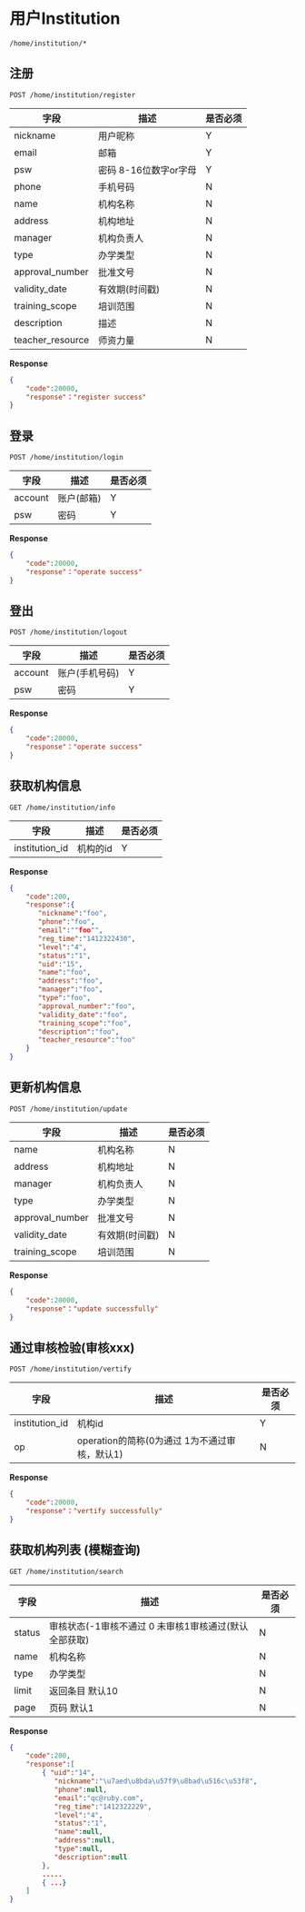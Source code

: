 用户Institution
===
`/home/institution/*`


## 注册    
`POST /home/institution/register` 

字段	|描述 |  是否必须 
------------ | -------------| -------------
nickname | 用户昵称  	| Y
email|  邮箱  	| Y
psw  | 密码 8-16位数字or字母 	| Y
phone| 手机号码 | N
name |机构名称  | N
address |机构地址 | N
manager |机构负责人 | N
type  |办学类型 | N
approval_number |批准文号 | N
validity_date |有效期(时间戳)  | N
training_scope |培训范围 | N
description |描述  | N
teacher_resource |师资力量 | N




**Response**  

```json
{
	"code":20000,
	"response"："register success"
}
```


## 登录
`POST /home/institution/login`

字段	|描述 |  是否必须 
------------ | -------------| -------------
account | 账户(邮箱)  	| Y
psw| 密码  | Y

 **Response**  

```json  
{
	"code":20000,
	"response"："operate success"
}
```

## 登出
`POST /home/institution/logout`

字段	|描述 |  是否必须 
------------ | -------------| -------------
account | 账户(手机号码)  	| Y
psw| 密码  | Y

 **Response**  

```json  
{
	"code":20000,
	"response"："operate success"
}
```


## 获取机构信息
`GET /home/institution/info`

字段	|描述 |  是否必须 
------------ | -------------| -------------
institution_id | 机构的id 	| Y

**Response**  

```json  
{
	"code":200,
	"response":{
	   "nickname":"foo",
	   "phone":"foo",
	   "email":""foo"",
	   "reg_time":"1412322430",
	   "level":"4",
	   "status":"1",
	   "uid":"15",
	   "name":"foo",
	   "address":"foo",
	   "manager":"foo",
	   "type":"foo",
	   "approval_number":"foo",
	   "validity_date":"foo",
	   "training_scope":"foo",
	   "description":"foo",
	   "teacher_resource":"foo"
	}
}
```


## 更新机构信息
`POST /home/institution/update`

字段	|描述 |  是否必须 
------------ | -------------| -------------
name |机构名称  | N
address |机构地址 | N
manager |机构负责人 | N
type  |办学类型 | N
approval_number |批准文号 | N
validity_date |有效期(时间戳)  | N
training_scope |培训范围 | N

 **Response**  

```json  
{
	"code":20000,
	"response"："update successfully"
}
```

## 通过审核检验(审核xxx)
`POST /home/institution/vertify`

字段	|描述 |  是否必须 
------------ | -------------| -------------
institution_id | 机构id 	| Y
op|  operation的简称(0为通过 1为不通过审核，默认1) | N

 **Response**  

```json  
{
	"code":20000,
	"response"："vertify successfully"
}
```



## 获取机构列表  (模糊查询)
`GET /home/institution/search`

字段	|描述 |  是否必须 
------------ | -------------| -------------
status | 审核状态(-1审核不通过 0 未审核1审核通过(默认全部获取)| N
name |机构名称  | N
type  |办学类型 | N
limit | 返回条目 默认10   	| N
page| 页码 默认1  | N


 **Response**  

```json  
{ 
	"code":200,
	"response":[
		{ "uid":"14",
		   "nickname":"\u7aed\u8bda\u57f9\u8bad\u516c\u53f8",
		   "phone":null,
		   "email":"qc@ruby.com",
		   "reg_time":"1412322229",
		   "level":"4",
		   "status":"1",
		   "name":null,
		   "address":null,
		   "type":null,
		   "description":null
		},
        .....
        { ...}
    ]
}
```



